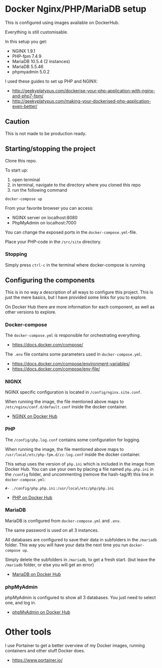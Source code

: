 # Docker Nginx/PHP/MariaDB setup

This is configured using images available on DockerHub.

Everything is still customisable.

In this setup you get:
- NGINX 1.9.1
- PHP-fpm 7.4.9
- MariaDB 10.5.4 (2 instances)
- MariaDB 5.5.46
- phpmyadmin 5.0.2

I used these guides to set up PHP and NGINX:
- http://geekyplatypus.com/dockerise-your-php-application-with-nginx-and-php7-fpm/
- http://geekyplatypus.com/making-your-dockerised-php-application-even-better/

## Caution

This is not made to be production ready. 

## Starting/stopping the project

Clone this repo.

To start up:

1. open terminal
2. in terminal, navigate to the directory where you cloned this repo
3. run the following command
```
docker-compose up
```

From your favorite browser you can access:
- NGINX server on localhost:8080
- PhpMyAdmin on localhost:7000

You can change the exposed ports in the `docker-compose.yml`-file.

Place your PHP-code in the `/src/site` directory.

### Stopping 
Simply press `ctrl-c` in the terminal where docker-compose is running

## Configuring the components

This is in no way a description of all ways to configure this project.
This is just the mere basics, but I have provided some links for you to explore. 

On Docker Hub there are more information for each component, as well as other versions to explore.

### Docker-compose

The `docker-compose.yml` is responsible for orchestrating everything.
- https://docs.docker.com/compose/

The `.env` file contains some parameters used in `docker-compose.yml`.

- https://docs.docker.com/compose/environment-variables/
- https://docs.docker.com/compose/env-file/

### NIGNX

NGINX specific configuration is located in `/config/nginx.site.conf`.

When running the image, the file mentioned above maps to `/etc/nginx/conf.d/default.conf` inside the docker container.

- [NGINX on Docker Hub](https://hub.docker.com/_/nginx)

### PHP

The `/config/php.log.conf` contains some configuration for logging.

When running the image, the file mentioned above maps to `/usr/local/etc/php-fpm.d/zz-log.conf` inside the docker container.

This setup uses the version of `php.ini` which is included in the image from Docker Hub. You can use your own by placing a file named `php.php.ini` in the `/config` folder, and uncommenting (remove the hash-tag/#) this line in `docker-compose.yml`:
```
#- ./config/php.php.ini:/usr/local/etc/php/php.ini
```

- [PHP on Docker Hub](https://hub.docker.com/_/php)

### MariaDB

MariaDB is configured from `docker-compose.yml` and `.env`.

The same password is used on all 3 instances.

All databases are configured to save their data in subfolders in the `/mariadb` folder. This way you will have your data the next time you run `docker-compose up`.

Simply delete the subfolders in `/mariadb`, to get a fresh start. (but leave the `/mariadb` folder, or else you will get an error)

- [MariaDB on Docker Hub](https://hub.docker.com/_/mariadb)

### phpMyAdmin

phpMyAdmin is configured to show all 3 databases. You just need to select one, and log in.

- [phpMyAdmin on Docker Hub](https://hub.docker.com/r/phpmyadmin/phpmyadmin)

# Other tools
I use Portainer to get a better overview of my Docker images, running containers and other stuff Docker does.
- https://www.portainer.io/